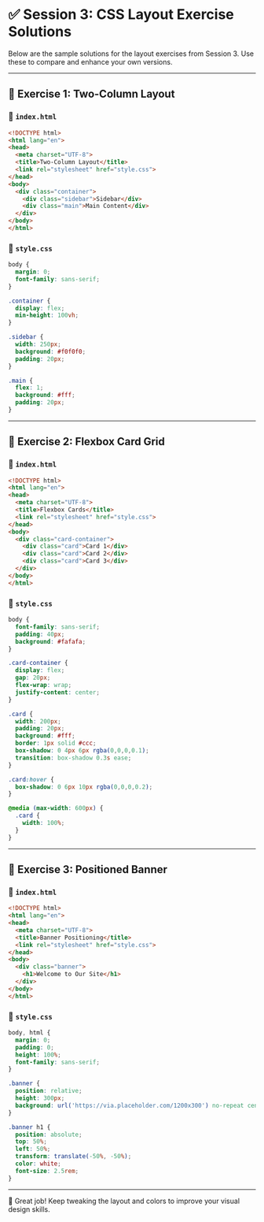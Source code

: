 # ✅ Session 3: CSS Layout Exercise Solutions

Below are the sample solutions for the layout exercises from Session 3. Use these to compare and enhance your own versions.

---

## 🧩 Exercise 1: Two-Column Layout

### 📄 `index.html`
```html
<!DOCTYPE html>
<html lang="en">
<head>
  <meta charset="UTF-8">
  <title>Two-Column Layout</title>
  <link rel="stylesheet" href="style.css">
</head>
<body>
  <div class="container">
    <div class="sidebar">Sidebar</div>
    <div class="main">Main Content</div>
  </div>
</body>
</html>
```

### 🎨 `style.css`
```css
body {
  margin: 0;
  font-family: sans-serif;
}

.container {
  display: flex;
  min-height: 100vh;
}

.sidebar {
  width: 250px;
  background: #f0f0f0;
  padding: 20px;
}

.main {
  flex: 1;
  background: #fff;
  padding: 20px;
}
```

---

## 🧩 Exercise 2: Flexbox Card Grid

### 📄 `index.html`
```html
<!DOCTYPE html>
<html lang="en">
<head>
  <meta charset="UTF-8">
  <title>Flexbox Cards</title>
  <link rel="stylesheet" href="style.css">
</head>
<body>
  <div class="card-container">
    <div class="card">Card 1</div>
    <div class="card">Card 2</div>
    <div class="card">Card 3</div>
  </div>
</body>
</html>
```

### 🎨 `style.css`
```css
body {
  font-family: sans-serif;
  padding: 40px;
  background: #fafafa;
}

.card-container {
  display: flex;
  gap: 20px;
  flex-wrap: wrap;
  justify-content: center;
}

.card {
  width: 200px;
  padding: 20px;
  background: #fff;
  border: 1px solid #ccc;
  box-shadow: 0 4px 6px rgba(0,0,0,0.1);
  transition: box-shadow 0.3s ease;
}

.card:hover {
  box-shadow: 0 6px 10px rgba(0,0,0,0.2);
}

@media (max-width: 600px) {
  .card {
    width: 100%;
  }
}
```

---

## 🧩 Exercise 3: Positioned Banner

### 📄 `index.html`
```html
<!DOCTYPE html>
<html lang="en">
<head>
  <meta charset="UTF-8">
  <title>Banner Positioning</title>
  <link rel="stylesheet" href="style.css">
</head>
<body>
  <div class="banner">
    <h1>Welcome to Our Site</h1>
  </div>
</body>
</html>
```

### 🎨 `style.css`
```css
body, html {
  margin: 0;
  padding: 0;
  height: 100%;
  font-family: sans-serif;
}

.banner {
  position: relative;
  height: 300px;
  background: url('https://via.placeholder.com/1200x300') no-repeat center/cover;
}

.banner h1 {
  position: absolute;
  top: 50%;
  left: 50%;
  transform: translate(-50%, -50%);
  color: white;
  font-size: 2.5rem;
}
```

---

🎉 Great job! Keep tweaking the layout and colors to improve your visual design skills.

